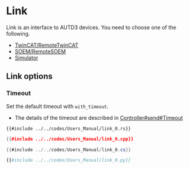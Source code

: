 # Link

Link is an interface to AUTD3 devices.
You need to choose one of the following.

- [TwinCAT/RemoteTwinCAT](./link/twincat.md)
- [SOEM/RemoteSOEM](./link/soem.md)
- [Simulator](./link/simulator.md)

## Link options

### Timeout

Set the default timeout with `with_timeout`.

- The details of the timeout are described in [Controller#send#Timeout](./controller.md#timeout)

```rust,edition2021
{{#include ../../codes/Users_Manual/link_0.rs}}
```

```cpp
{{#include ../../codes/Users_Manual/link_0.cpp}}
```

```cs
{{#include ../../codes/Users_Manual/link_0.cs}}
```

```python
{{#include ../../codes/Users_Manual/link_0.py}}
```
